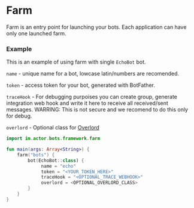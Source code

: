 # Farm

Farm is an entry point for launching your bots. Each application can have only one launched farm.

### Example

This is an example of using farm with single ```EchoBot``` bot.

`name` - unique name for a bot, lowcase latin/numbers are recomended.

`token` - access token for your bot, generated with BotFather.

`traceHook` - For debugging purpoises you can create group, generate integration web hook and write it here to receive all received/sent messages. WARRING: This is not secure and we recomend to do this only for debug.

`overlord` - Optional class for [Overlord](bot-overlord.md)


```kotlin
import im.actor.bots.framework.farm

fun main(args: Array<String>) {
    farm("bots") {
        bot(EchoBot::class) {
             name = "echo"
             token = "<YOUR_TOKEN_HERE>"
             traceHook = "<OPTIONAL_TRACE_WEBHOOK>"
             overlord = <OPTIONAL_OVERLORD_CLASS>
        }
    }
}
```
